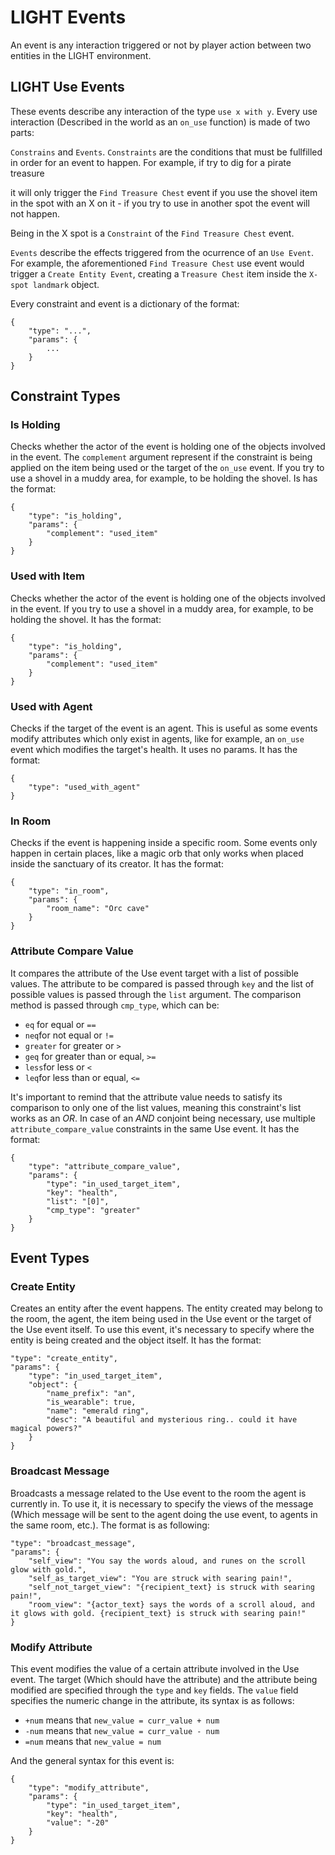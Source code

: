
# LIGHT Events

  

An event is any interaction triggered or not by player action between two entities in the LIGHT environment.

  

## LIGHT Use Events

  

These events describe any interaction of the type `use x with y`. Every use interaction (Described in the world as an `on_use` function) is made of two parts:

`Constrains` and `Events`. `Constraints` are the conditions that must be fullfilled in order for an event to happen. For example, if try to dig for a pirate treasure

it will only trigger the `Find Treasure Chest` event if you use the shovel item in the spot with an X on it - if you try to use in another spot the event will not happen.

Being in the X spot is a `Constraint` of the `Find Treasure Chest` event.

`Events` describe the effects triggered from the ocurrence of an `Use Event`. For example, the aforementioned `Find Treasure Chest` use event would trigger a `Create Entity Event`, creating a `Treasure Chest` item inside the `X-spot landmark` object.

Every constraint and event is a dictionary of the format:
```
{
	"type": "...",
	"params": {
		...
	}
}
```

## Constraint Types

### Is Holding

Checks whether the actor of the event is holding one of the objects involved in the event. The `complement` argument represent if the constraint is being applied on the item being used or the target of the `on_use` event. If you try to use a shovel in a muddy area, for example, to be holding the shovel. Is has the format:
```
{
	"type": "is_holding",
	"params": {
		"complement": "used_item"
	}
}
```

### Used with Item

Checks whether the actor of the event is holding one of the objects involved in the event. If you try to use a shovel in a muddy area, for example, to be holding the shovel.  It has the format:
```
{
	"type": "is_holding",
	"params": {
		"complement": "used_item"
	}
}
```
### Used with Agent

Checks if the target of the event is an agent. This is useful as some events modify attributes which only exist in agents, like for example, an `on_use` event which modifies the target's health. It uses no params. It has the format:
```
{
	"type": "used_with_agent"
}
```
### In Room

Checks if the event is happening inside a specific room. Some events only happen in certain places, like a magic orb that only works when placed inside the sanctuary of its creator. It has the format:
```
{
	"type": "in_room",
	"params": {
		"room_name": "Orc cave"
	}
}
```
### Attribute Compare Value

It compares the attribute of the Use event target with a list of possible values. The attribute to be compared is passed through `key` and the list of possible values is passed through the `list`  argument. The comparison method is passed through `cmp_type`, which can be:

- `eq` for equal or `==`
- `neq`for not equal or `!=`
- `greater` for greater or `>`
- `geq` for greater than or equal, `>=`
- `less`for less or `<`
- `leq`for less than or equal, `<=`

It's important to remind that the attribute value needs to satisfy its comparison to only one of the list values, meaning this constraint's list works as an _OR_. In case of an _AND_ conjoint being necessary, use multiple `attribute_compare_value` constraints in the same Use event. It has the format:
```
{
	"type": "attribute_compare_value",
	"params": {
		"type": "in_used_target_item",
		"key": "health",
		"list": "[0]",
		"cmp_type": "greater"
	}
}
```

## Event Types

### Create Entity

Creates an entity after the event happens. The entity created may belong to the room, the agent, the item being used in the Use event or the target of the Use event itself. To use this event, it's necessary to specify where the entity is being created and the object itself. It has the format:
```
"type": "create_entity",
"params": {
	"type": "in_used_target_item",
	"object": {
		"name_prefix": "an",
		"is_wearable": true,
		"name": "emerald ring",
		"desc": "A beautiful and mysterious ring.. could it have magical powers?"
	}
}
```

### Broadcast Message

Broadcasts a message related to the Use event to the room the agent is currently in. To use it, it is necessary to specify the views of the message (Which message will be sent to the agent doing the use event, to agents in the same room, etc.). The format is as following:
```
"type": "broadcast_message",
"params": {
	"self_view": "You say the words aloud, and runes on the scroll glow with gold.",
	"self_as_target_view": "You are struck with searing pain!",
	"self_not_target_view": "{recipient_text} is struck with searing pain!",
	"room_view": "{actor_text} says the words of a scroll aloud, and it glows with gold. {recipient_text} is struck with searing pain!"
}
```
### Modify Attribute

This event modifies the value of a certain attribute involved in the Use event. The target (Which should have the attribute) and the attribute being modified are specified through the `type` and `key` fields. The `value` field specifies the numeric change in the attribute, its syntax is as follows:

- `+num` means that `new_value = curr_value + num`
- `-num` means that `new_value = curr_value - num`
- `=num` means that `new_value = num`

And the general syntax for this event is:
```
{
	"type": "modify_attribute",
	"params": {
		"type": "in_used_target_item",
		"key": "health",
		"value": "-20"
	}
}
```